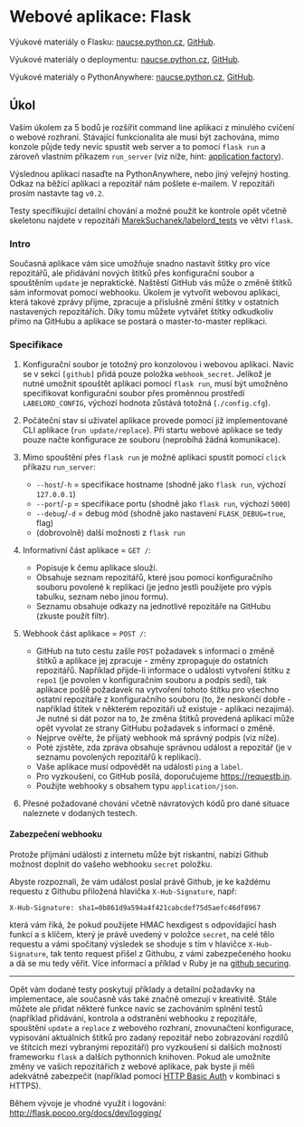 Webové aplikace: Flask
======================

Výukové materiály o Flasku:
[naucse.python.cz](http://naucse.python.cz/2017/mipyt-zima/intro/flask/),
[GitHub](https://github.com/pyvec/naucse.python.cz/tree/master/lessons/intro/flask).

Výukové materiály o deploymentu:
[naucse.python.cz](http://naucse.python.cz/2017/mipyt-zima/intro/deployment/),
[GitHub](https://github.com/pyvec/naucse.python.cz/tree/master/lessons/intro/deployment).

Výukové materiály o PythonAnywhere:
[naucse.python.cz](http://naucse.python.cz/2017/mipyt-zima/intro/deployment/pythonanywhere/),
[GitHub](https://github.com/pyvec/naucse.python.cz/tree/master/lessons/intro/deployment).

Úkol
----

Vaším úkolem za 5 bodů je rozšířit command line aplikaci z minulého
cvičení o webové rozhraní. Stávající funkcionalita ale musí být zachována,
mimo konzole půjde tedy nevíc spustit web server a to pomocí `flask run` a
zároveň vlastním příkazem `run_server` (viz níže, hint: [application factory](http://flask.pocoo.org/docs/0.12/patterns/appfactories/)).

Výslednou aplikaci nasaďte na PythonAnywhere, nebo jiný veřejný hosting.
Odkaz na běžící aplikaci a repozitář nám pošlete e-mailem. V repozitáři prosím 
nastavte tag `v0.2`.

Testy specifikující detailní chování a možné použít ke kontrole opět včetně
skeletonu najdete v repozitáři [MarekSuchanek/labelord_tests](https://github.com/MarekSuchanek/labelord_tests)
ve větvi `flask`.

### Intro

Současná aplikace vám sice umožňuje snadno nastavit štítky pro více
repozitářů, ale přidávání nových štítků přes konfigurační soubor a spouštěním
`update` je nepraktické. Naštěstí GitHub vás může o změně štítků sám
informovat pomocí webhooku. Úkolem je vytvořit webovou aplikaci, která
takové zprávy přijme, zpracuje a příslušně změní štítky v ostatních
nastavených repozitářích. Díky tomu můžete vytvářet štítky odkudkoliv
přímo na GitHubu a aplikace se postará o master-to-master replikaci.

### Specifikace

1. Konfigurační soubor je totožný pro konzolovou i webovou aplikaci. Navíc
   se v sekci `[github]` přidá pouze položka `webhook_secret`. Jelikož je
   nutné umožnit spouštět aplikaci pomocí `flask run`, musí být umožněno
   specifikovat konfigurační soubor přes proměnnou prostředí `LABELORD_CONFIG`,
   výchozí hodnota zůstává totožná (`./config.cfg`).

2. Počáteční stav si uživatel aplikace provede pomocí již implementované
   CLI aplikace (`run update/replace`). Při startu webové aplikace se tedy
   pouze načte konfigurace ze souboru (neprobíhá žádná komunikace).

3. Mimo spouštění přes `flask run` je možné aplikaci spustit pomocí `click` příkazu `run_server`:
    * `--host`/`-h` = specifikace hostname (shodně jako `flask run`, výchozí `127.0.0.1`)
    * `--port`/`-p` = specifikace portu (shodně jako `flask run`, výchozí `5000`)
    * `--debug`/`-d` = debug mód (shodně jako nastavení `FLASK_DEBUG=true`, flag)
    * (dobrovolně) další možnosti z `flask run`

4. Informativní část aplikace = `GET /`:
    * Popisuje k čemu aplikace slouží.
    * Obsahuje seznam repozitářů, které jsou pomocí konfiguračního souboru
      povolené k replikaci (je jedno jestli použijete pro výpis tabulku,
      seznam nebo jinou formu).
    * Seznamu obsahuje odkazy na jednotlivé repozitáře na GitHubu (zkuste
      použít filtr).

5. Webhook část aplikace = `POST /`:
    * GitHub na tuto cestu zašle `POST` požadavek s informací o změně
      štítků a aplikace jej zpracuje - změny zpropaguje do ostatních repozitářů.
      Například přijde-li informace o události vytvoření štítku z `repo1` (je 
      povolen v konfiguračním souboru a podpis sedí), tak aplikace pošlě požadavek
      na vytvoření tohoto štítku pro všechno ostatní repozitáře z konfiguračního
      souboru (to, že neskončí dobře - například štítek v některém repozitáři už
      existuje - aplikaci nezajímá). Je nutné si dát pozor na to, že změna štítků 
      provedená aplikací může opět vyvolat ze strany GitHubu požadavek s informací 
      o změně.
    * Nejprve ověřte, že přijatý webhook má správný podpis (viz níže).
    * Poté zjistěte, zda zpráva obsahuje správnou událost a repozitář
      (je v seznamu povolených repozitářů k replikaci).
    * Vaše aplikace musí odpovědět na události `ping` a `label`.
    * Pro vyzkoušení, co GitHub posílá, doporučujeme https://requestb.in.
    * Použijte webhooky s obsahem typu `application/json`.

6. Přesné požadované chování včetně návratových kódů pro dané situace
   naleznete v dodaných testech.

#### Zabezpečení webhooku

Protože příjmání událostí z internetu může být riskantní,
nabízí Github možnost doplnit do vašeho webhooku `secret` položku.

Abyste rozpoznali, že vám událost poslal právě Github, je ke každému
requestu z Githubu přiložená hlavička `X-Hub-Signature`, např:
```
X-Hub-Signature: sha1=0b861d9a594a4f421cabcdef75d5aefc46df8967
```
která vám říká, že pokud použijete HMAC hexdigest
s odpovídající hash funkcí a s klíčem, který je právě uvedený v položce `secret`,
na celé tělo requestu a vámi spočítaný výsledek se shoduje s tím v hlavičce
`X-Hub-Signature`, tak tento request přišel z Githubu, z vámi zabezpečeného hooku
a dá se mu tedy věřit.
Více informací a příklad v Ruby je na [github securing].

[webhook]: https://developer.github.com/webhooks/
[github securing]: https://developer.github.com/webhooks/securing/

------------------------------------------------------------------------

Opět vám dodané testy poskytují příklady a detailní požadavky na implementace,
ale současně vás také značně omezují v kreativitě. Stále můžete ale přidat
některé funkce navíc se zachováním splnění testů (například přidávání,
kontrola a odstranění webhooku z repozitáře, spouštění `update` a `replace`
z webového rozhraní, znovunačtení konfigurace, vypisování aktuálních štítků
pro zadaný repozitář nebo  zobrazování rozdílů ve štítcích mezi vybranými
repozitáři) pro vyzkoušení si dalších možností  frameworku `flask` a dalších
pythonních knihoven. Pokud ale umožníte změny ve vašich repozitářích z
webové aplikace, pak byste ji měli adekvátně zabezpečit (například pomocí
[HTTP Basic Auth](https://en.wikipedia.org/wiki/Basic_access_authentication)
v kombinaci s HTTPS).

Během vývoje je vhodné využít i logování: http://flask.pocoo.org/docs/dev/logging/
